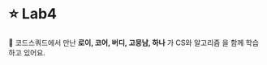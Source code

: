 # ⭐ Lab4 

🌈 코드스쿼드에서 만난 __로이, 코어, 버디, 고뭉남, 하나__ 가 CS와 알고리즘 을 함께 학습하고 있어요. <br>
<!--

**Here are some ideas to get you started:**

🙋‍♀️ A short introduction - what is your organization all about?
🌈 Contribution guidelines - how can the community get involved?
👩‍💻 Useful resources - where can the community find your docs? Is there anything else the community should know?
🍿 Fun facts - what does your team eat for breakfast?
🧙 Remember, you can do mighty things with the power of [Markdown](https://docs.github.com/github/writing-on-github/getting-started-with-writing-and-formatting-on-github/basic-writing-and-formatting-syntax)
-->
